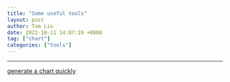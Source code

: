 ```yaml
---
title: "Some useful tools"
layout: post
author: Tom Liu
date: 2022-10-11 14:07:19 +0800
tag: ["chart"]
categories: ["tools"]
---
```


<!--more-->

---

[generate a chart quickly](https://linegraphmaker.co/)
